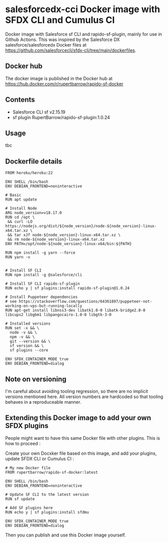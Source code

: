 # salesforcedx-cci Docker image with SFDX CLI and Cumulus CI

Docker image with Salesforce sf CLI and rapido-sf-plugin, mainly for use in Github Actions.
This was inspired by the Salesforce DX salesforce/salesforcedx Docker files at https://github.com/salesforcecli/sfdx-cli/tree/main/dockerfiles.

## Docker hub

The docker image is published in the Docker hub at https://hub.docker.com/r/rupertbarrow/rapido-sf-docker

## Contents

- Salesforce CLI sf v2.15.19
- sf plugin RupertBarrow/rapido-sf-plugin:1.0.24

## Usage

tbc

## Dockerfile details

```
FROM heroku/heroku:22

ENV SHELL /bin/bash
ENV DEBIAN_FRONTEND=noninteractive

# Basic
RUN apt update

# Install Node
ARG node_version=v18.17.0
RUN cd /opt \
 && curl -LO https://nodejs.org/dist/${node_version}/node-${node_version}-linux-x64.tar.xz \
 && tar xJf node-${node_version}-linux-x64.tar.xz \
 && rm node-${node_version}-linux-x64.tar.xz
ENV PATH=/opt/node-${node_version}-linux-x64/bin:${PATH}

RUN npm install -g yarn --force
RUN yarn -v


# Install SF CLI
RUN npm install -g @salesforce/cli

# Install SF CLI rapido-sf-plugin
RUN echo y | sf plugins:install rapido-sf-plugin@1.0.24

# Install Puppeteer dependencies
# see https://stackoverflow.com/questions/64361897/puppeteer-not-working-on-vps-but-running-locally
RUN apt-get install libnss3-dev libatk1.0-0 libatk-bridge2.0-0 libcups2 libgbm1 libpangocairo-1.0-0 libgtk-3-0

# Installed versions
RUN set -x && \
  node -v && \
  npm -v && \
  git --version && \
  sf version && \
  sf plugins --core

ENV SFDX_CONTAINER_MODE true
ENV DEBIAN_FRONTEND=dialog
```

## Note on versioning

I'm careful about avoiding tooling regression, so there are no implicit versions mentioned here. All version numbers are hardcoded so that tooling behaves in a reproduceable manner.

## Extending this Docker image to add your own SFDX plugins

People might want to have this same Docker file with other plugins.
This is how to proceed :

Create your own Docxker file based on this image, and add your plugins, update SFDX CLI or Cumulus CI :

```
# My new Docker file
FROM rupertbarrow/rapido-sf-docker:latest

ENV SHELL /bin/bash
ENV DEBIAN_FRONTEND=noninteractive

# Update SF CLI to the latest version
RUN sf update

# Add SF plugins here
RUN echo y | sf plugins:install sfdmu

ENV SFDX_CONTAINER_MODE true
ENV DEBIAN_FRONTEND=dialog
```

Then you can publish and use this Docker image yourself.
